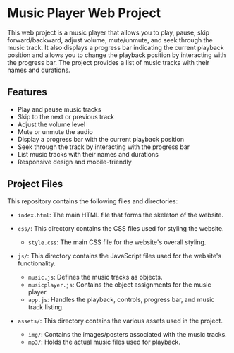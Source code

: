 # Music Player Web Project

This web project is a music player that allows you to play, pause, skip forward/backward, adjust volume, mute/unmute, and seek through the music track. It also displays a progress bar indicating the current playback position and allows you to change the playback position by interacting with the progress bar. The project provides a list of music tracks with their names and durations.

## Features

- Play and pause music tracks
- Skip to the next or previous track
- Adjust the volume level
- Mute or unmute the audio
- Display a progress bar with the current playback position
- Seek through the track by interacting with the progress bar
- List music tracks with their names and durations
- Responsive design and mobile-friendly
## Project Files

This repository contains the following files and directories:

- `index.html`: The main HTML file that forms the skeleton of the website.

- `css/`: This directory contains the CSS files used for styling the website.
  - `style.css`: The main CSS file for the website's overall styling.

- `js/`: This directory contains the JavaScript files used for the website's functionality.
  - `music.js`: Defines the music tracks as objects.
  - `musicplayer.js`: Contains the object assignments for the music player.
  - `app.js`: Handles the playback, controls, progress bar, and music track listing.

- `assets/`: This directory contains the various assets used in the project.
  - `img/`: Contains the images/posters associated with the music tracks.
  - `mp3/`: Holds the actual music files used for playback.
